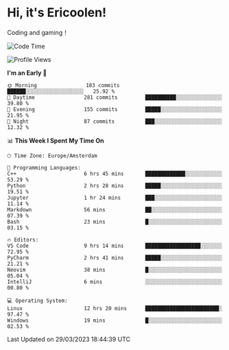 # Hi, it's Ericoolen!
Coding and gaming！

<!--START_SECTION:waka-->
![Code Time](http://img.shields.io/badge/Code%20Time-720%20hrs%2015%20mins-blue)

![Profile Views](http://img.shields.io/badge/Profile%20Views-28-blue)

**I'm an Early 🐤** 

```text
🌞 Morning                183 commits         ██████░░░░░░░░░░░░░░░░░░░   25.92 % 
🌆 Daytime                281 commits         ██████████░░░░░░░░░░░░░░░   39.80 % 
🌃 Evening                155 commits         █████░░░░░░░░░░░░░░░░░░░░   21.95 % 
🌙 Night                  87 commits          ███░░░░░░░░░░░░░░░░░░░░░░   12.32 % 
```


📊 **This Week I Spent My Time On** 

```text
🕑︎ Time Zone: Europe/Amsterdam

💬 Programming Languages: 
C++                      6 hrs 45 mins       █████████████░░░░░░░░░░░░   53.29 % 
Python                   2 hrs 28 mins       █████░░░░░░░░░░░░░░░░░░░░   19.51 % 
Jupyter                  1 hr 24 mins        ███░░░░░░░░░░░░░░░░░░░░░░   11.14 % 
Markdown                 56 mins             ██░░░░░░░░░░░░░░░░░░░░░░░   07.39 % 
Bash                     23 mins             █░░░░░░░░░░░░░░░░░░░░░░░░   03.15 % 

🔥 Editors: 
VS Code                  9 hrs 14 mins       ██████████████████░░░░░░░   72.95 % 
PyCharm                  2 hrs 41 mins       █████░░░░░░░░░░░░░░░░░░░░   21.21 % 
Neovim                   38 mins             █░░░░░░░░░░░░░░░░░░░░░░░░   05.04 % 
IntelliJ                 6 mins              ░░░░░░░░░░░░░░░░░░░░░░░░░   00.80 % 

💻 Operating System: 
Linux                    12 hrs 20 mins      ████████████████████████░   97.47 % 
Windows                  19 mins             █░░░░░░░░░░░░░░░░░░░░░░░░   02.53 % 
```


 Last Updated on 29/03/2023 18:44:39 UTC
<!--END_SECTION:waka-->

